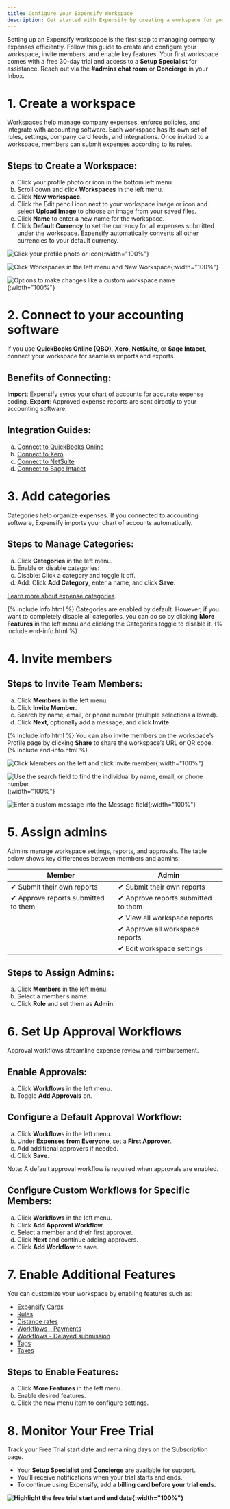 ```yaml
---
title: Configure your Expensify Workspace
description: Get started with Expensify by creating a workspace for your company 
---
```

<div id="new-expensify" markdown="1">

Setting up an Expensify workspace is the first step to managing company expenses efficiently. Follow this guide to create and configure your workspace, invite members, and enable key features. Your first workspace comes with a free 30-day trial and access to a <b>Setup Specialist</b> for assistance. Reach out via the <b>#admins chat room</b> or <b>Concierge</b> in your Inbox.

# 1. Create a workspace 

Workspaces help manage company expenses, enforce policies, and integrate with accounting software. Each workspace has its own set of rules, settings, company card feeds, and integrations. Once invited to a workspace, members can submit expenses according to its rules.

## Steps to Create a Workspace:
<ol type="a">
   <li>Click your profile photo or icon in the bottom left menu.</li>
   <li>Scroll down and click <b>Workspaces</b> in the left menu.</li>
   <li>Click <b>New workspace</b>.</li>
   <li>Click the Edit pencil icon next to your workspace image or icon and select <b>Upload Image</b> to choose an image from your saved files.</li>
   <li>Click <b>Name</b> to enter a new name for the workspace.</li>
   <li>Click <b>Default Currency</b> to set the currency for all expenses submitted under the workspace. Expensify automatically converts all other currencies to your default currency.</li>
</ol>

![Click your profile photo or icon]({{site.url}}/assets/images/ExpensifyHelp_CreateWorkspace_1.png){:width="100%"}

![Click Workspaces in the left menu and New Workspace]({{site.url}}/assets/images/ExpensifyHelp_CreateWorkspace_2.png){:width="100%"}

![Options to make changes like a custom workspace name]({{site.url}}/assets/images/ExpensifyHelp_CreateWorkspace_3.png){:width="100%"}

# 2. Connect to your accounting software

If you use <b>QuickBooks Online (QBO)</b>, <b>Xero</b>, <b>NetSuite</b>, or <b>Sage Intacct</b>, connect your workspace for seamless imports and exports.

## Benefits of Connecting:

<b>Import</b>: Expensify syncs your chart of accounts for accurate expense coding.
<b>Export</b>: Approved expense reports are sent directly to your accounting software.

## Integration Guides:

<ol type="a">
   <li><a href='https://help.expensify.com/articles/new-expensify/connections/quickbooks-online/Connect-to-QuickBooks-Online'>Connect to QuickBooks Online</a></li>
   <li><a href='https://help.expensify.com/articles/new-expensify/connections/xero/Connect-to-Xero'>Connect to Xero</a></li>
   <li><a href='https://help.expensify.com/articles/new-expensify/connections/netsuite/Connect-To-NetSuite'>Connect to NetSuite</a></li> 
   <li><a href='https://help.expensify.com/articles/new-expensify/connections/sage-intacct/Connect-to-Sage-Intacct'>Connect to Sage Intacct</a></li> 
</ol>

# 3. Add categories

Categories help organize expenses. If you connected to accounting software, Expensify imports your chart of accounts automatically.

## Steps to Manage Categories:

<ol type="a">
   <li>Click <b>Categories</b> in the left menu.</li>
   <li>Enable or disable categories:</li>
   <li>Disable: Click a category and toggle it off.</li>
   <li>Add: Click <b>Add Category</b>, enter a name, and click <b>Save</b>.</li>
</ol>

[Learn more about expense categories](https://help.expensify.com/articles/new-expensify/workspaces/Create-expense-categories).

{% include info.html %}
Categories are enabled by default. However, if you want to completely disable all categories, you can do so by clicking **More Features** in the left menu and clicking the Categories toggle to disable it.
{% include end-info.html %}

# 4. Invite members

## Steps to Invite Team Members:

<ol type="a">
   <li>Click <b>Members</b> in the left menu.</li>
   <li>Click <b>Invite Member</b>.</li>
   <li>Search by name, email, or phone number (multiple selections allowed).</li>
   <li>Click <b>Next</b>, optionally add a message, and click <b>Invite</b>.</li>
</ol>

{% include info.html %}
You can also invite members on the workspace’s Profile page by clicking **Share** to share the workspace’s URL or QR code.
{% include end-info.html %}

![Click Members on the left and click Invite member]({{site.url}}/assets/images/ExpensifyHelp_InviteMembers_1.png){:width="100%"}

![Use the search field to find the individual by name, email, or phone number]({{site.url}}/assets/images/ExpensifyHelp_InviteMembers_2.png){:width="100%"}

![Enter a custom message into the Message field]({{site.url}}/assets/images/ExpensifyHelp_InviteMembers_3.png){:width="100%"}

# 5. Assign admins

Admins manage workspace settings, reports, and approvals. The table below shows key differences between members and admins:

| Member                                    | Admin                                      |
| ----------------------------------------- | ------------------------------------------ |
| &#10004; Submit their own reports         | &#10004; Submit their own reports          |
| &#10004; Approve reports submitted to them| &#10004; Approve reports submitted to them |
|                                           | &#10004; View all workspace reports        |
|                                           | &#10004; Approve all workspace reports     |
|                                           | &#10004; Edit workspace settings           |

## Steps to Assign Admins:

<ol type="a">
   <li>Click <b>Members</b> in the left menu.</li>
   <li>Select a member’s name.</li>
   <li>Click <b>Role</b> and set them as <b>Admin</b>.</li>
</ol>

# 6. Set Up Approval Workflows

Approval workflows streamline expense review and reimbursement.

## Enable Approvals:

<ol type="a">
    <li>Click <b>Workflows</b> in the left menu.</li>
    <li>Toggle <b>Add Approvals</b> on.</li>
</ol>

## Configure a Default Approval Workflow:

<ol type="a">
   <li>Click <b>Workflow</b>s in the left menu.</li>
   <li>Under <b>Expenses from Everyone</b>, set a <b>First Approver</b>.</li>
   <li>Add additional approvers if needed.</li>
   <li>Click <b>Save</b>.</li>
</ol>

Note: A default approval workflow is required when approvals are enabled.

## Configure Custom Workflows for Specific Members:

<ol type="a">
   <li>Click <b>Workflows</b> in the left menu.</li>
   <li>Click <b>Add Approval Workflow</b>.</li>
   <li>Select a member and their first approver.</li>
   <li>Click <b>Next</b> and continue adding approvers.</li>
   <li>Click <b>Add Workflow</b> to save.</li>
</ol>

# 7. Enable Additional Features

You can customize your workspace by enabling features such as:

- [Expensify Cards](https://help.expensify.com/new-expensify/hubs/expensify-card/)
- [Rules](https://help.expensify.com/articles/new-expensify/workspaces/Set-up-rules)
- [Distance rates](https://help.expensify.com/articles/new-expensify/workspaces/Set-distance-rates)
- [Workflows - Payments](https://help.expensify.com/articles/new-expensify/expenses-and-payments/Connect-a-Business-Bank-Account)
- [Workflows - Delayed submission](https://help.expensify.com/articles/new-expensify/workspaces/Set-up-workflows#select-workflows)
- [Tags](https://help.expensify.com/articles/new-expensify/workspaces/Create-expense-tags)
- [Taxes](https://help.expensify.com/articles/new-expensify/workspaces/Track-taxes)

## Steps to Enable Features:

<ol type="a">
   <li>Click <b>More Features</b> in the left menu.</li>
   <li>Enable desired features.</li>
   <li>Click the new menu item to configure settings.</li>
</ol>

# 8. Monitor Your Free Trial

Track your Free Trial start date and remaining days on the Subscription page.

- Your <b>Setup Specialist</b> and <b>Concierge</b> are available for support.
- You’ll receive notifications when your trial starts and ends.
- To continue using Expensify, add a <b>billing card<b/> before your trial ends.

![Highlight the free trial start and end date]({{site.url}}/assets/images/ExpensifyHelp-FreeTrial-1.png){:width="100%"}
 
</div>
